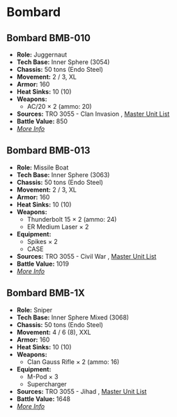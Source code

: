 # Bombard 

## Bombard BMB-010 

- **Role:** Juggernaut 
- **Tech Base:** Inner Sphere (3054) 
- **Chassis:** 50 tons (Endo Steel) 
- **Movement:** 2 / 3, XL 
- **Armor:** 160 
- **Heat Sinks:** 10 (10) 
- **Weapons:** 
  - AC/20 × 2 (ammo: 20) 
- **Sources:** TRO 3055 - Clan Invasion , [Master Unit List](http://masterunitlist.info/Unit/Details/418/bombard-bmb-010) 
- **Battle Value:** 850 
- [*More Info*](bombard/bombard_bmb-010.md) 

## Bombard BMB-013 

- **Role:** Missile Boat 
- **Tech Base:** Inner Sphere (3063) 
- **Chassis:** 50 tons (Endo Steel) 
- **Movement:** 2 / 3, XL 
- **Armor:** 160 
- **Heat Sinks:** 10 (10) 
- **Weapons:** 
  - Thunderbolt 15 × 2 (ammo: 24) 
  - ER Medium Laser × 2 
- **Equipment:** 
  - Spikes × 2 
  - CASE 
- **Sources:** TRO 3055 - Civil War , [Master Unit List](http://masterunitlist.info/Unit/Details/419/bombard-bmb-013) 
- **Battle Value:** 1019 
- [*More Info*](bombard/bombard_bmb-013.md) 

## Bombard BMB-1X 

- **Role:** Sniper 
- **Tech Base:** Inner Sphere Mixed (3068) 
- **Chassis:** 50 tons (Endo Steel) 
- **Movement:** 4 / 6 (8), XXL 
- **Armor:** 160 
- **Heat Sinks:** 10 (10) 
- **Weapons:** 
  - Clan Gauss Rifle × 2 (ammo: 16) 
- **Equipment:** 
  - M-Pod × 3 
  - Supercharger 
- **Sources:** TRO 3055 - Jihad , [Master Unit List](http://masterunitlist.info/Unit/Details/420/bombard-bmb-1x) 
- **Battle Value:** 1648 
- [*More Info*](bombard/bombard_bmb-1x.md) 

